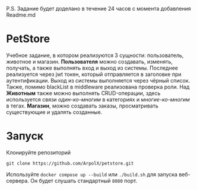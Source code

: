 P.S. Задание будет доделано в течение 24 часов с момента добавления Readme.md
# PetStore
Учебное задание, в котором реализуются 3 сущности: пользователь, животное и магазин. __Пользователя__ можно создавать, изменять, получать, а также выполнять вход и выход из системы. Последнее реализуется через jwt токен,
который отправляется в заголовке при аутентификации. Выход из системы выполняется через чёрный список. Также, помимо blackList в middleware реализована проверка роли. 
Над __Животным__ также можно выполнять CRUD-операции, здесь используется связи _один-ко-многим_ в категориях и _многие-ко-многим_ в тегах. __Магазин__, можно создавать заказы, просматривать существующие и удалять созданные.
# Запуск
Клонируйте репозиторий
```
git clone https://github.com/ArpolX/petstore.git
```
Используйте `docker compose up --build` или `./build.sh` для запуска веб-сервера. Он будет слушать стандартный `8080` порт.

